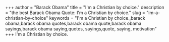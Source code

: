+++
author = "Barack Obama"
title = "I'm a Christian by choice."
description = "the best Barack Obama Quote: I'm a Christian by choice."
slug = "im-a-christian-by-choice"
keywords = "I'm a Christian by choice.,barack obama,barack obama quotes,barack obama quote,barack obama sayings,barack obama saying,quotes, sayings,quote, saying, motivation"
+++
I'm a Christian by choice.
